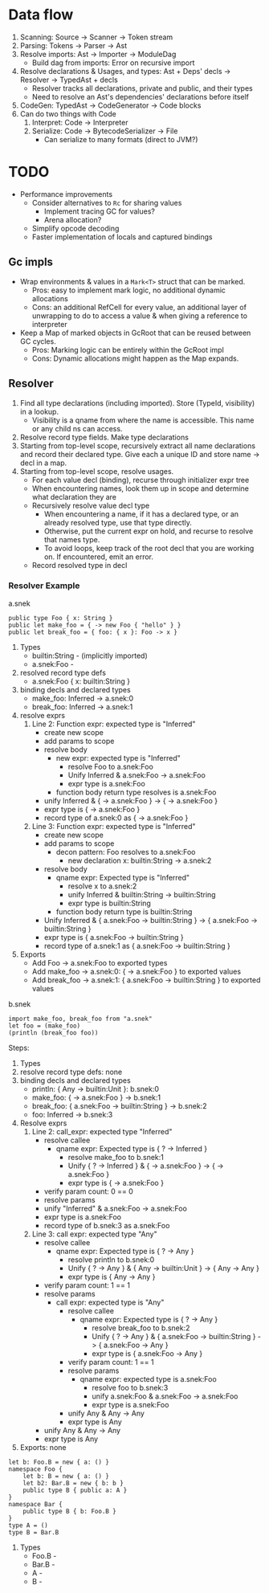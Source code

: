 # Data flow
1. Scanning: Source -> Scanner -> Token stream
1. Parsing: Tokens -> Parser -> Ast
1. Resolve imports: Ast -> Importer -> ModuleDag
    * Build dag from imports: Error on recursive import
1. Resolve declarations & Usages, and types: Ast + Deps' decls -> Resolver -> TypedAst + decls
    * Resolver tracks all declarations, private and public, and their types
    * Need to resolve an Ast's dependencies' declarations before itself
1. CodeGen: TypedAst -> CodeGenerator -> Code blocks
1. Can do two things with Code
    1. Interpret: Code -> Interpreter
    1. Serialize: Code -> BytecodeSerializer -> File
        * Can serialize to many formats (direct to JVM?)

# TODO
* Performance improvements
    * Consider alternatives to `Rc` for sharing values
        * Implement tracing GC for values?
        * Arena allocation?
    * Simplify opcode decoding
    * Faster implementation of locals and captured bindings

## Gc impls
* Wrap environments & values in a `Mark<T>` struct that can be marked.
  * Pros: easy to implement mark logic, no additional dynamic allocations
  * Cons: an additional RefCell<bool> for every value, an additional
    layer of unwrapping to do to access a value & when giving a reference to 
    interpreter
* Keep a Map of marked objects in GcRoot that can be reused between GC 
  cycles.
  * Pros: Marking logic can be entirely within the GcRoot impl
  * Cons: Dynamic allocations might happen as the Map expands.

## Resolver
1. Find all type declarations (including imported). Store (TypeId, visibility) in a lookup.
    * Visibility is a qname from where the name is accessible. This name or any child ns can 
    access.
1. Resolve record type fields. Make type declarations 
1. Starting from top-level scope, recursively extract all name declarations and record their 
declared type. Give each a unique ID and store name -> decl in a map.
1. Starting from top-level scope, resolve usages.
    * For each value decl (binding), recurse through initializer expr tree
    * When encountering names, look them up in scope and determine what declaration they are
    * Recursively resolve value decl type
        * When encountering a name, if it has a declared type, or an already resolved type, use 
          that type directly.
        * Otherwise, put the current expr on hold, and recurse to resolve that names type.
        * To avoid loops, keep track of the root decl that you are working on. If encountered, 
          emit an error.
    * Record resolved type in decl

### Resolver Example

a.snek
```
public type Foo { x: String }
public let make_foo = { -> new Foo { "hello" } }
public let break_foo = { foo: { x }: Foo -> x }
```

1. Types
    - builtin:String - <root> (implicitly imported)
    - a.snek:Foo - <root>
2. resolved record type defs
    - a.snek:Foo { x: builtin:String }
3. binding decls and declared types
    - make_foo: Inferred -> a.snek:0
    - break_foo: Inferred -> a.snek:1
4. resolve exprs
    1. Line 2: Function expr: expected type is "Inferred"
        - create new scope
        - add params to scope
        - resolve body
            - new expr: expected type is "Inferred"
                - resolve Foo to a.snek:Foo
                - Unify Inferred & a.snek:Foo -> a.snek:Foo
                - expr type is a.snek:Foo
            - function body return type resolves is a.snek:Foo
        - unify Inferred & { -> a.snek:Foo } -> { -> a.snek:Foo }
        - expr type is { -> a.snek:Foo }
        - record type of a.snek:0 as { -> a.snek:Foo }
    2. Line 3: Function expr: expected type is "Inferred"
        - create new scope
        - add params to scope
            - decon pattern: Foo resolves to a.snek:Foo
                - new declaration x: builtin:String -> a.snek:2
        - resolve body
            - qname expr: Expected type is "Inferred"
                - resolve x to a.snek:2
                - unify Inferred & builtin:String -> builtin:String
                - expr type is builtin:String
            - function body return type is builtin:String
        - Unify Inferred & { a.snek:Foo -> builtin:String } -> { a.snek:Foo -> builtin:String }
        - expr type is { a.snek:Foo -> builtin:String }
        - record type of a.snek:1 as { a.snek:Foo -> builtin:String }
5. Exports
    - Add Foo -> a.snek:Foo to exported types
    - Add make_foo -> a.snek:0: { -> a.snek:Foo } to exported values
    - Add break_foo -> a.snek:1: { a.snek:Foo -> builtin:String } to exported values

b.snek
```
import make_foo, break_foo from "a.snek"
let foo = (make_foo)
(println (break_foo foo))
```

Steps:
1. Types
2. resolve record type defs: none
3. binding decls and declared types
    - println: { Any -> builtin:Unit }: b.snek:0
    - make_foo: { -> a.snek:Foo } -> b.snek:1
    - break_foo: { a.snek:Foo -> builtin:String } -> b.snek:2
    - foo: Inferred -> b.snek:3
4. Resolve exprs
    1. Line 2: call_expr: expected type "Inferred"
        - resolve callee
            - qname expr: Expected type is { ? -> Inferred }
                - resolve make_foo to b.snek:1
                - Unify { ? -> Inferred } & { -> a.snek:Foo } -> { -> a.snek:Foo }
                - expr type is { -> a.snek:Foo }
        - verify param count: 0 == 0
        - resolve params
        - unify "Inferred" & a.snek:Foo -> a.snek:Foo
        - expr type is a.snek:Foo
        - record type of b.snek:3 as a.snek:Foo
    2. Line 3: call expr: expected type "Any"
        - resolve callee
            - qname expr: Expected type is { ? -> Any }
                - resolve println to b.snek:0
                - Unify { ? -> Any } & { Any -> builtin:Unit } -> { Any -> Any }
                - expr type is { Any -> Any }
        - verify param count: 1 == 1
        - resolve params
            - call expr: expected type is "Any"
                - resolve callee
                    - qname expr: Expected type is { ? -> Any }
                        - resolve break_foo to b.snek:2
                        - Unify { ? -> Any } & { a.snek:Foo -> builtin:String } -> { a.snek:Foo -> Any }
                        - expr type is { a.snek:Foo -> Any }
                - verify param count: 1 == 1
                - resolve params
                    - qname expr: expected type is a.snek:Foo
                        - resolve foo to b.snek:3
                        - unify a.snek:Foo & a.snek:Foo -> a.snek:Foo
                        - expr type is a.snek:Foo
                - unify Any & Any -> Any
                - expr type is Any
        - unify Any & Any -> Any
        - expr type is Any
5. Exports: none

```
let b: Foo.B = new { a: () }
namespace Foo {
    let b: B = new { a: () }
    let b2: Bar.B = new { b: b }
    public type B { public a: A }
}
namespace Bar {
    public type B { b: Foo.B }
}
type A = ()
type B = Bar.B
```

1. Types
    - Foo.B - <root>
    - Bar.B - <root>
    - A - <root>
    - B - <root>
